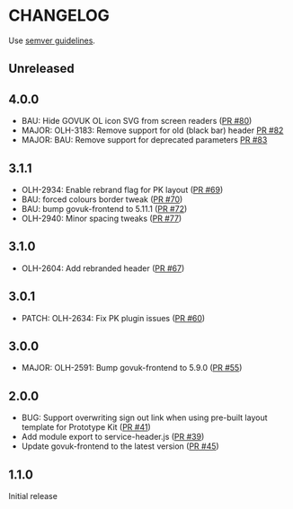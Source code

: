 # CHANGELOG

Use [semver guidelines](https://semver.org/).

## Unreleased

## 4.0.0
- BAU: Hide GOVUK OL icon SVG from screen readers ([PR #80](https://github.com/govuk-one-login/service-header/pull/80))
- MAJOR: OLH-3183: Remove support for old (black bar) header [PR #82](https://github.com/govuk-one-login/service-header/pull/82)
- MAJOR: BAU: Remove support for deprecated parameters [PR #83](https://github.com/govuk-one-login/service-header/pull/83)


## 3.1.1
- OLH-2934: Enable rebrand flag for PK layout ([PR #69](https://github.com/govuk-one-login/service-header/pull/69))
- BAU: forced colours border tweak ([PR #70](https://github.com/govuk-one-login/service-header/pull/70))
- BAU: bump govuk-frontend to 5.11.1 ([PR #72](https://github.com/govuk-one-login/service-header/pull/72))
- OLH-2940: Minor spacing tweaks ([PR #77](https://github.com/govuk-one-login/service-header/pull/77))

## 3.1.0
- OLH-2604: Add rebranded header ([PR #67](https://github.com/govuk-one-login/service-header/pull/67))

## 3.0.1
- PATCH: OLH-2634: Fix PK plugin issues ([PR #60](https://github.com/govuk-one-login/service-header/pull/60))


## 3.0.0
- MAJOR: OLH-2591: Bump govuk-frontend to 5.9.0 ([PR #55](https://github.com/govuk-one-login/service-header/pull/55))

## 2.0.0

- BUG: Support overwriting sign out link when using pre-built layout template for Prototype Kit ([PR #41](https://github.com/govuk-one-login/service-header/pull/41))
- Add module export to service-header.js ([PR #39](https://github.com/govuk-one-login/service-header/pull/39))
- Update govuk-frontend to the latest version ([PR #45](https://github.com/govuk-one-login/service-header/pull/45))

## 1.1.0

Initial release
